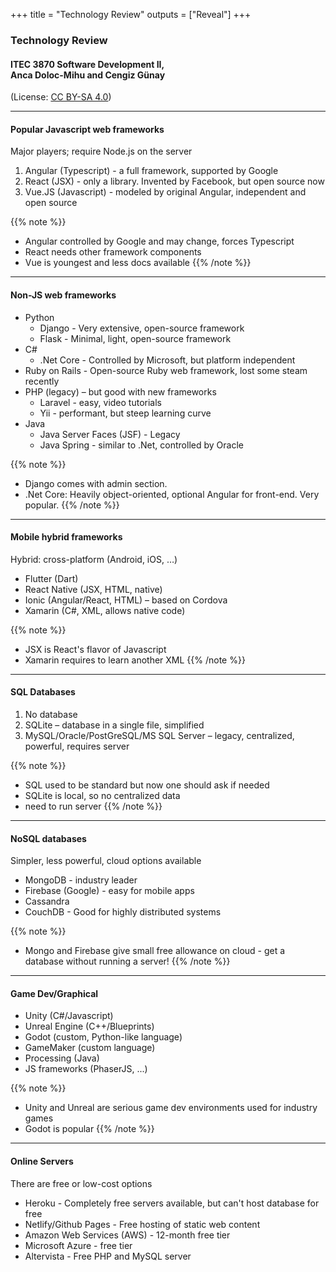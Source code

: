 +++
title = "Technology Review"
outputs = ["Reveal"]
+++

### Technology Review

#### ITEC 3870 Software Development II, <br> Anca Doloc-Mihu and Cengiz Günay

(License: [CC BY-SA 4.0](http://creativecommons.org/licenses/by-sa/4.0/))

---

#### Popular Javascript web frameworks

Major players; require Node.js on the server

1. Angular (Typescript) - a full framework, supported by Google
1. React (JSX) - only a library. Invented by Facebook, but open source now
1. Vue.JS (Javascript) - modeled by original Angular, independent and open source

{{% note %}}
- Angular controlled by Google and may change, forces Typescript
- React needs other framework components
- Vue is youngest and less docs available
{{% /note %}}

---

#### Non-JS web frameworks

- Python
  - Django - Very extensive, open-source framework
  - Flask - Minimal, light, open-source framework
- C#
  - .Net Core - Controlled by Microsoft, but platform independent
- Ruby on Rails - Open-source Ruby web framework, lost some steam recently
- PHP (legacy) – but good with new frameworks
  - Laravel - easy, video tutorials
  - Yii - performant, but steep learning curve
- Java
  - Java Server Faces (JSF) - Legacy
  - Java Spring - similar to .Net, controlled by Oracle

{{% note %}}
- Django comes with admin section.
- .Net Core: Heavily object-oriented, optional Angular for front-end. Very popular.
{{% /note %}}

---

#### Mobile hybrid frameworks

Hybrid: cross-platform (Android, iOS, …)

- Flutter (Dart)
- React Native (JSX, HTML, native)
- Ionic (Angular/React, HTML) – based on Cordova
- Xamarin (C#, XML, allows native code)

{{% note %}}
- JSX is React's flavor of Javascript
- Xamarin requires to learn another XML
{{% /note %}}

---

#### SQL Databases

1. No database
1. SQLite – database in a single file, simplified
1. MySQL/Oracle/PostGreSQL/MS SQL Server – legacy, centralized, powerful, requires server

{{% note %}}
- SQL used to be standard but now one should ask if needed
- SQLite is local, so no centralized data
- need to run server
{{% /note %}}

---

#### NoSQL databases

Simpler, less powerful, cloud options available

- MongoDB - industry leader
- Firebase (Google) - easy for mobile apps
- Cassandra 
- CouchDB - Good for highly distributed systems

{{% note %}}
- Mongo and Firebase give small free allowance on cloud - get a database without running a server!
{{% /note %}}

---

#### Game Dev/Graphical

- Unity (C#/Javascript)
- Unreal Engine (C++/Blueprints)
- Godot (custom, Python-like language)
- GameMaker (custom language)
- Processing (Java)
- JS frameworks (PhaserJS, ...)

{{% note %}}
- Unity and Unreal are serious game dev environments used for industry games
- Godot is popular
{{% /note %}}

---

#### Online Servers

There are free or low-cost options

- Heroku - Completely free servers available, but can't host database for free
- Netlify/Github Pages - Free hosting of static web content
- Amazon Web Services (AWS) - 12-month free tier 
- Microsoft Azure - free tier 
- Altervista - Free PHP and MySQL server
